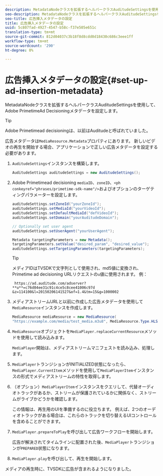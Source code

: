 ```yaml
---
description: MetadataNodeクラスを拡張するヘルパークラスAuditudeSettingsを使用して、Adobe PrimetimeAd Decisioningメタデータを設定します。
seo-description: MetadataNodeクラスを拡張するヘルパークラスAuditudeSettingsを使用して、Adobe PrimetimeAd Decisioningメタデータを設定します。
seo-title: 広告挿入メタデータの設定
title: 広告挿入メタデータの設定
uuid: 5c807fad-4927-4547-b58c-f37e505e651c
translation-type: tm+mt
source-git-commit: 812d04037c3b18f8d8cdd0d18430c686c3eee1ff
workflow-type: tm+mt
source-wordcount: '290'
ht-degree: 0%

---
```



# 広告挿入メタデータの設定{#set-up-ad-insertion-metadata}

MetadataNodeクラスを拡張するヘルパークラスAuditudeSettingsを使用して、Adobe PrimetimeAd Decisioningメタデータを設定します。

>[!TIP]
>
>Adobe Primetimead decisioningは、以前はAuditudeと呼ばれていました。

広告メタデータは`MediaResource.Metadata`プロパティにあります。 新しいビデオの再生を開始する場合、アプリケーションで正しい広告メタデータを設定する必要があります。

1. `AuditudeSettings`インスタンスを構築します。

   ```java
   AuditudeSettings auditudeSettings = new AuditudeSettings();
   ```

1. Adobe Primetimead decisioning `mediaID`、`zoneID`、`<ph conkeyref="phrases/primetime-sdk-name"/>`およびオプションのターゲティングパラメーターを設定します。

   ```java
   auditudeSettings.setZoneId("yourZoneId"); 
   auditudeSettings.setMediaId("yourVideoId"); 
   auditudeSettings.setDefaultMediaId("defVideoId"); 
   auditudeSettings.setDomain("yourAuditudeDomain"); 
   
   // Optionally set user agent  
   auditudeSettings.setUserAgent("yourUserAgent"); 
   
   Metadata targetingParameters = new Metadata(); 
   targetingParameters.setValue("desired_param", "desired_value"); 
   auditudeSettings.setTargetingParameters(targetingParameters);
   ```

   >[!TIP]
   >
   >メディアIDはTVSDKで文字列として使用され、md5値に変換され、Primetime ad decisioning URLリクエストの`u`値に使用されます。 例：
   >
   >
   >` https://ad.auditude.com/adserver? **u**=c76d04ee31c91c4ce5c8cee41006c97d &z=114100&l=20150206141527&of=1.4&tm=15&g=1000002`

1. メディアストリームURLと以前に作成した広告メタデータを使用して`MediaResource`インスタンスを作成します。

   ```java
   MediaResource mediaResource = new MediaResource( 
   "https://example.com/media/test_media.m3u8", MediaResource.Type.HLS, Metadata);
   ```

1. `MediaResource`オブジェクトを`MediaPlayer.replaceCurrentResource`メソッドを使用して読み込みます。

   `MediaPlayer`開始は、メディアストリームマニフェストを読み込み、処理します。

1. `MediaPlayer`トランジションがINITIALIZED状態になったら、`MediaPlayer.CurrentItem`メソッドを使用して`MediaPlayerItem`インスタンスの形式でメディアストリームの特性を取得します。
1. （オプション）`MediaPlayerItem`インスタンスをクエリして、代替オーディオトラックがあるか、ストリームが保護されているかに関係なく、ストリームがライブかどうかを確認します。

   この情報は、再生用のUIを準備するのに役立ちます。 例えば、2つのオーディオトラックがある場合は、これらのトラックを切り替えるUIコントロールを含めることができます。

1. `MediaPlayer.prepareToPlay`を呼び出して広告ワークフローを開始します。

   広告が解決されてタイムラインに配置された後、`MediaPlayer`トランジションが`PREPARED`状態になります。
1. `MediaPlayer.play`を呼び出して、再生を開始します。

メディアの再生時に、TVSDKに広告が含まれるようになりました。